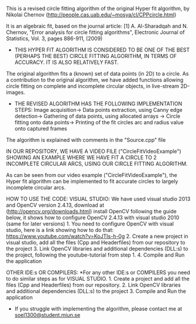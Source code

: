 This is a revised circle fitting algorithm of the original Hyper fit algorithm, by Nikolai Chernov (http://people.cas.uab.edu/~mosya/cl/CPPcircle.html)

It is an algebraic fit, based on the journal article:
    [1] A. Al-Sharadqah and N. Chernov, "Error analysis for circle fitting algorithms",
    Electronic Journal of Statistics, Vol. 3, pages 886-911, (2009)
    
* THIS HYPER FIT ALGORITHM IS CONSIDERED TO BE ONE OF THE BEST (PERHAPS THE BEST) CIRCLE FITTING ALGORITHM, IN TERMS OF ACCURACY. IT IS ALSO RELATIVELY FAST. 

The original algorithm fits a (known) set of data points (in 2D) to a circle.
As a contribution to the original algorithm, we have added functions allowing circle fitting on complete and incomplete circular objects, in live-stream 2D-images.

* THE REVISED ALGORITHM HAS THE FOLLOWING IMPLEMENTATION STEPS:
Image acquisition-> Data points extraction, using Canny edge detection-> Gathering of data points, using allocated arrays
-> Circle fitting onto data points-> Printing of the fit circles arc and radius value onto captured frames

The algorithm is explained with comments in the "Source.cpp" file

IN OUR REPOSITORY, WE HAVE A VIDEO FILE ("CircleFitVideoExample") SHOWING AN EXAMPLE WHERE WE HAVE FIT A CIRCLE TO 2 INCOMPLETE CIRCULAR ARCS, USING OUR CIRCLE FITTING ALGORITHM.

As can be seen from our video example ("CircleFitVideoExample"), the Hyper fit algorithm can be implemented to fit accurate circles to largely incomplete circular arcs.

HOW TO USE THE CODE:
VISUAL STUDIO:
    We have used visual studio 2013 and OpenCV version 2.4.13, download at (http://opencv.org/downloads.html)
    install OpenCV following the guide below, it shows how to configure OpenCV 2.4.13 with visual studio 2010 (same for later versions)
    1. You need to configure OpenCV with visual studio, here is a link showing how to do that: https://www.youtube.com/watch?v=KoJTIs-h-0g
    2. Create a new project in visual studio, add all the files (Cpp and Headerfiles) from our repository to the project
    3. Link OpenCV libraries and additional dependencies (DLL:s)  to the project, following the youtube-tutorial from step 1.
    4. Compile and Run the application

 OTHER IDE:s OR COMPILERS:
    *For any other IDE:s or COMPILERS you need to do similar steps as for VISUAL STUDIO. 
    1. Create a project and add all the files (Cpp and Headerfiles) from our repository.
    2. Link OpenCV libraries and additional dependencies (DLL:s)  to the project
    3. Compile and Run the application
    
* If you struggle with implementing the algorithm, please contact me at soel1300@student.miun.se
